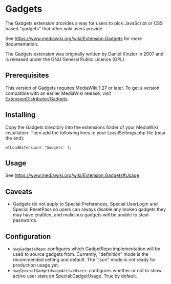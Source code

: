 Gadgets
=============

The Gadgets extension provides a way for users to pick JavaScript or CSS
based "gadgets" that other wiki users provide.

See https://www.mediawiki.org/wiki/Extension:Gadgets for more documentation.

The Gadgets extension was originally written by Daniel Kinzler in 2007
and is released under the GNU General Public Licence (GPL).

Prerequisites
-------------
This version of Gadgets requires MediaWiki 1.27 or later. To get a version
compatible with an earlier MediaWiki release, visit
[ExtensionDistributor/Gadgets](https://www.mediawiki.org/wiki/Special:ExtensionDistributor/Gadgets).

Installing
-------------
Copy the Gadgets directory into the extensions folder of your
MediaWiki installation. Then add the following lines to your
LocalSettings.php file (near the end):

	wfLoadExtension( 'Gadgets' );

Usage
-------------
See https://www.mediawiki.org/wiki/Extension:Gadgets#Usage

Caveats
-------------
* Gadgets do not apply to Special:Preferences, Special:UserLogin and
  Special:ResetPass so users can always disable any broken gadgets they
  may have enabled, and malicious gadgets will be unable to steal passwords.

Configuration
-------------
* `$wgGadgetsRepo`:  configures which GadgetRepo implementation will be used
  to source gadgets from. Currently, "definition" mode is the recommended
  setting and default. The "json" mode is not ready for production usage yet.
* `$wgSpecialGadgetUsageActiveUsers`:  configures whether or not to show active
  user stats on Special:GadgetUsage. True by default.
